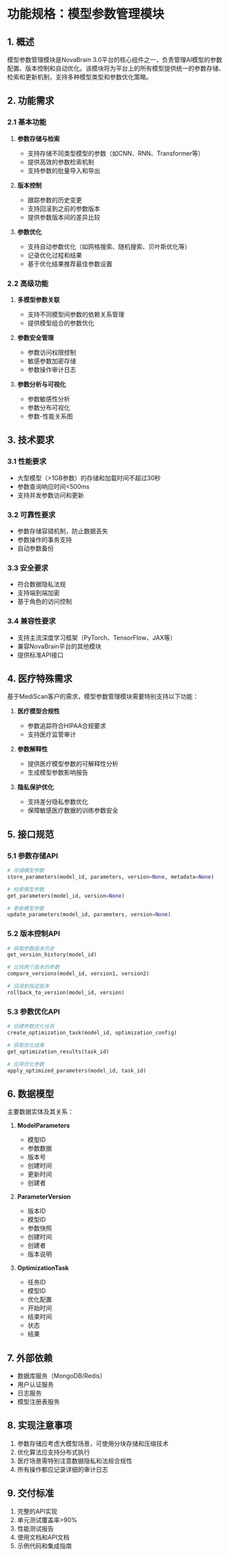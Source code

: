 # 功能规格：模型参数管理模块

## 1. 概述

模型参数管理模块是NovaBrain 3.0平台的核心组件之一，负责管理AI模型的参数配置、版本控制和自动优化。该模块将为平台上的所有模型提供统一的参数存储、检索和更新机制，支持多种模型类型和参数优化策略。

## 2. 功能需求

### 2.1 基本功能

1. **参数存储与检索**
   - 支持存储不同类型模型的参数（如CNN、RNN、Transformer等）
   - 提供高效的参数检索机制
   - 支持参数的批量导入和导出

2. **版本控制**
   - 跟踪参数的历史变更
   - 支持回滚到之前的参数版本
   - 提供参数版本间的差异比较

3. **参数优化**
   - 支持自动参数优化（如网格搜索、随机搜索、贝叶斯优化等）
   - 记录优化过程和结果
   - 基于优化结果推荐最佳参数设置

### 2.2 高级功能

1. **多模型参数关联**
   - 支持不同模型间参数的依赖关系管理
   - 提供模型组合的参数优化

2. **参数安全管理**
   - 参数访问权限控制
   - 敏感参数加密存储
   - 参数操作审计日志

3. **参数分析与可视化**
   - 参数敏感性分析
   - 参数分布可视化
   - 参数-性能关系图

## 3. 技术要求

### 3.1 性能要求

- 大型模型（>1GB参数）的存储和加载时间不超过30秒
- 参数查询响应时间<500ms
- 支持并发参数访问和更新

### 3.2 可靠性要求

- 参数存储容错机制，防止数据丢失
- 参数操作的事务支持
- 自动参数备份

### 3.3 安全要求

- 符合数据隐私法规
- 支持端到端加密
- 基于角色的访问控制

### 3.4 兼容性要求

- 支持主流深度学习框架（PyTorch、TensorFlow、JAX等）
- 兼容NovaBrain平台的其他模块
- 提供标准API接口

## 4. 医疗特殊需求

基于MediScan客户的需求，模型参数管理模块需要特别支持以下功能：

1. **医疗模型合规性**
   - 参数追踪符合HIPAA合规要求
   - 支持医疗监管审计

2. **参数解释性**
   - 提供医疗模型参数的可解释性分析
   - 生成模型参数影响报告

3. **隐私保护优化**
   - 支持差分隐私参数优化
   - 保障敏感医疗数据的训练参数安全

## 5. 接口规范

### 5.1 参数存储API

```python
# 存储模型参数
store_parameters(model_id, parameters, version=None, metadata=None)

# 检索模型参数
get_parameters(model_id, version=None)

# 更新模型参数
update_parameters(model_id, parameters, version=None)
```

### 5.2 版本控制API

```python
# 获取参数版本历史
get_version_history(model_id)

# 比较两个版本的参数
compare_versions(model_id, version1, version2)

# 回滚到指定版本
rollback_to_version(model_id, version)
```

### 5.3 参数优化API

```python
# 创建参数优化任务
create_optimization_task(model_id, optimization_config)

# 获取优化结果
get_optimization_results(task_id)

# 应用优化参数
apply_optimized_parameters(model_id, task_id)
```

## 6. 数据模型

主要数据实体及其关系：

1. **ModelParameters**
   - 模型ID
   - 参数数据
   - 版本号
   - 创建时间
   - 更新时间
   - 创建者

2. **ParameterVersion**
   - 版本ID
   - 模型ID
   - 参数快照
   - 创建时间
   - 创建者
   - 版本说明

3. **OptimizationTask**
   - 任务ID
   - 模型ID
   - 优化配置
   - 开始时间
   - 结束时间
   - 状态
   - 结果

## 7. 外部依赖

- 数据库服务（MongoDB/Redis）
- 用户认证服务
- 日志服务
- 模型注册表服务

## 8. 实现注意事项

1. 参数存储应考虑大模型场景，可使用分块存储和压缩技术
2. 优化算法应支持分布式执行
3. 医疗场景需特别注意数据隐私和法规合规性
4. 所有操作都应记录详细的审计日志

## 9. 交付标准

1. 完整的API实现
2. 单元测试覆盖率>90%
3. 性能测试报告
4. 使用文档和API文档
5. 示例代码和集成指南 